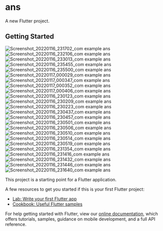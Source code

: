 # ans

A new Flutter project.

## Getting Started
![Screenshot_20220116_231702_com example ans](https://user-images.githubusercontent.com/79441756/149673529-d22703ee-1193-45cc-ad29-bc33f58af0f4.jpg)
![Screenshot_20220116_232106_com example ans](https://user-images.githubusercontent.com/79441756/149673532-2370fd99-8513-48ea-a92b-6b4d61747a34.jpg)
![Screenshot_20220116_233013_com example ans](https://user-images.githubusercontent.com/79441756/149673534-38984dd3-d1e3-4597-b91a-b269c52234ba.jpg)
![Screenshot_20220116_235455_com example ans](https://user-images.githubusercontent.com/79441756/149673538-6bdfcce4-87a7-4ad6-b647-85ea57c383ed.jpg)
![Screenshot_20220116_235500_com example ans](https://user-images.githubusercontent.com/79441756/149673542-bce203b2-5ddb-4057-a01c-a3804f6f280f.jpg)
![Screenshot_20220117_000029_com example ans](https://user-images.githubusercontent.com/79441756/149673544-62e21fe6-80fb-4682-86ba-c7ab09a0bf96.jpg)
![Screenshot_20220117_000347_com example ans](https://user-images.githubusercontent.com/79441756/149673545-4a21e2d6-d2fb-407b-983c-4be7536e6864.jpg)
![Screenshot_20220117_000352_com example ans](https://user-images.githubusercontent.com/79441756/149673547-ad0d3cdb-2809-4ad3-ba2a-adee8fe47f4c.jpg)
![Screenshot_20220117_000406_com example ans](https://user-images.githubusercontent.com/79441756/149673548-57b3984e-ad97-463b-a985-b20b0a5eed68.jpg)
![Screenshot_20220116_230123_com example ans](https://user-images.githubusercontent.com/79441756/149673549-aa801e2d-bd86-48ba-8563-2c4fa882d2e1.jpg)
![Screenshot_20220116_230209_com example ans](https://user-images.githubusercontent.com/79441756/149673552-927bad15-6721-43d3-8ecb-aa195c9fbd7e.jpg)
![Screenshot_20220116_230223_com example ans](https://user-images.githubusercontent.com/79441756/149673557-87b6d5c6-85ac-49e3-a17d-940fb2f3c9dc.jpg)
![Screenshot_20220116_230437_com example ans](https://user-images.githubusercontent.com/79441756/149673558-3a0065ba-c72c-4afd-87d2-2151e477c5ae.jpg)
![Screenshot_20220116_230457_com example ans](https://user-images.githubusercontent.com/79441756/149673560-4cc9c690-3de8-4e4e-b4cb-e5869d2d72b6.jpg)
![Screenshot_20220116_230501_com example ans](https://user-images.githubusercontent.com/79441756/149673563-49aa896f-2eee-40d3-8bda-d5a4f8758699.jpg)
![Screenshot_20220116_230506_com example ans](https://user-images.githubusercontent.com/79441756/149673565-aa203127-c678-43a0-9d38-dd8b899dffd3.jpg)
![Screenshot_20220116_230510_com example ans](https://user-images.githubusercontent.com/79441756/149673570-2cc656e6-0edd-4346-9c4a-21a61272a754.jpg)
![Screenshot_20220116_230514_com example ans](https://user-images.githubusercontent.com/79441756/149673572-6b455007-3b4c-495f-a0fb-b98c39509abf.jpg)
![Screenshot_20220116_230519_com example ans](https://user-images.githubusercontent.com/79441756/149673576-fb0b2420-5338-4198-af3a-c50fb670d8a2.jpg)
![Screenshot_20220116_231354_com example ans](https://user-images.githubusercontent.com/79441756/149673579-fdb65e0d-146d-44da-881b-8e20a6c4e0d8.jpg)
![Screenshot_20220116_231416_com example ans](https://user-images.githubusercontent.com/79441756/149673581-02e4433d-ec84-454f-ae33-3a6eb59691d9.jpg)
![Screenshot_20220116_231432_com example ans](https://user-images.githubusercontent.com/79441756/149673583-a5a425f9-12ad-427b-8ed3-2f839b74d84a.jpg)
![Screenshot_20220116_231446_com example ans](https://user-images.githubusercontent.com/79441756/149673585-2f030a85-0379-48e5-a282-3145f05f4264.jpg)
![Screenshot_20220116_231640_com example ans](https://user-images.githubusercontent.com/79441756/149673587-d4d7a6b3-4425-4b9a-831b-e87308f13af0.jpg)

This project is a starting point for a Flutter application.

A few resources to get you started if this is your first Flutter project:

- [Lab: Write your first Flutter app](https://flutter.dev/docs/get-started/codelab)
- [Cookbook: Useful Flutter samples](https://flutter.dev/docs/cookbook)

For help getting started with Flutter, view our
[online documentation](https://flutter.dev/docs), which offers tutorials,
samples, guidance on mobile development, and a full API reference.
